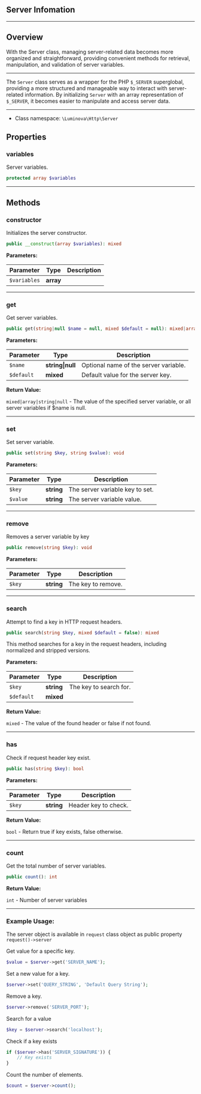 ## Server Infomation

***

## Overview

With the Server class, managing server-related data becomes more organized and straightforward, providing convenient methods for retrieval, manipulation, and validation of server variables.

***

The `Server` class serves as a wrapper for the PHP `$_SERVER` superglobal, providing a more structured and manageable way to interact with server-related information. By initializing `Server` with an array representation of `$_SERVER`, it becomes easier to manipulate and access server data.

***

* Class namespace: `\Luminova\Http\Server`

## Properties

### variables

Server variables.

```php
protected array $variables
```

***

## Methods

### constructor

Initializes the server constructor.

```php
public __construct(array $variables): mixed
```

**Parameters:**

| Parameter | Type | Description |
|-----------|------|-------------|
| `$variables` | **array** |  |

***

### get

Get server variables.

```php
public get(string|null $name = null, mixed $default = null): mixed|array|string|null
```

**Parameters:**

| Parameter | Type | Description |
|-----------|------|-------------|
| `$name` | **string&#124;null** | Optional name of the server variable. |
| `$default` | **mixed** | Default value for the server key. |

**Return Value:**

`mixed|array|string|null` - The value of the specified server variable, or all server variables if $name is null.

***

### set

Set server variable.

```php
public set(string $key, string $value): void
```

**Parameters:**

| Parameter | Type | Description |
|-----------|------|-------------|
| `$key` | **string** | The server variable key to set. |
| `$value` | **string** | The server variable value. |

***

### remove

Removes a server variable by key

```php
public remove(string $key): void
```

**Parameters:**

| Parameter | Type | Description |
|-----------|------|-------------|
| `$key` | **string** | The key to remove. |

***

### search

Attempt to find a key in HTTP request headers.

```php
public search(string $key, mixed $default = false): mixed
```

This method searches for a key in the request headers, including normalized and stripped versions.

**Parameters:**

| Parameter | Type | Description |
|-----------|------|-------------|
| `$key` | **string** | The key to search for. |
| `$default` | **mixed** |  |

**Return Value:**

`mixed` - The value of the found header or false if not found.

***

### has

Check if request header key exist.

```php
public has(string $key): bool
```

**Parameters:**

| Parameter | Type | Description |
|-----------|------|-------------|
| `$key` | **string** | Header key to check. |

**Return Value:**

`bool` - Return true if key exists, false otherwise.

***

### count

Get the total number of server variables.

```php
public count(): int
```

**Return Value:**

`int` - Number of server variables

***

### Example Usage:

The server object is available in `request` class object as public property `request()->server`

Get value for a specific key.

```php
$value = $server->get('SERVER_NAME');
```
Set a new value for a key.

```php
$server->set('QUERY_STRING', 'Default Query String');
```
Remove a key.

```php
$server->remove('SERVER_PORT');
```
Search for a value
```php
$key = $server->search('localhost');
```
Check if a key exists
```php
if ($server->has('SERVER_SIGNATURE')) {
    // Key exists
}
```

Count the number of elements.

```php
$count = $server->count();
```